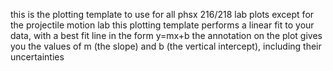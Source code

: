 this is the plotting template to use for all phsx 216/218 lab plots except for the projectile motion lab
this plotting template performs a linear fit to your data, with a best fit line in the form y=mx+b
the annotation on the plot gives you the values of m (the slope) and b (the vertical intercept), including their uncertainties

